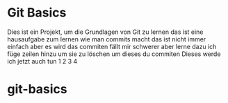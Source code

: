 # Git Basics
Dies ist ein Projekt, um die Grundlagen von Git zu lernen
das ist eine hausaufgabe zum lernen wie man commits macht
das ist nicht immer einfach aber es wird
das commiten fällt mir schwerer aber lerne dazu
ich füge zeilen hinzu um sie zu löschen um dieses du commiten
Dieses werde ich jetzt auch tun 
1
2
3
4
# git-basics
